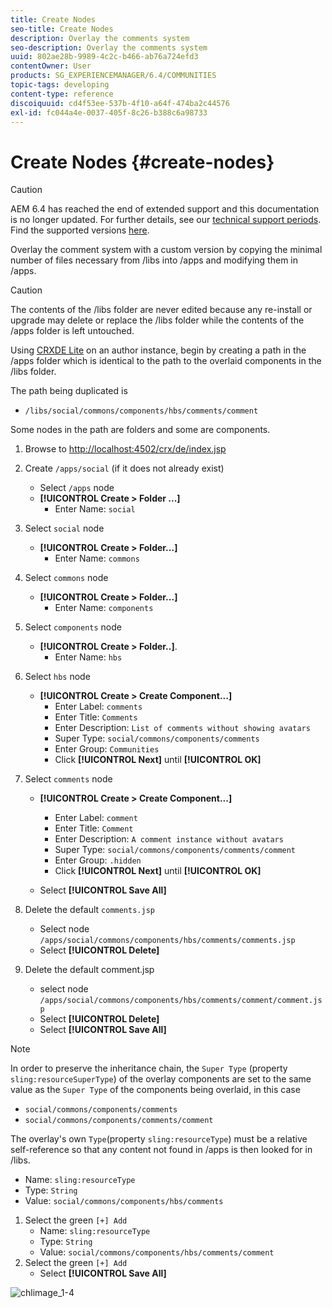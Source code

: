 ```yaml
---
title: Create Nodes
seo-title: Create Nodes
description: Overlay the comments system 
seo-description: Overlay the comments system 
uuid: 802ae28b-9989-4c2c-b466-ab76a724efd3
contentOwner: User
products: SG_EXPERIENCEMANAGER/6.4/COMMUNITIES
topic-tags: developing
content-type: reference
discoiquuid: cd4f53ee-537b-4f10-a64f-474ba2c44576
exl-id: fc044a4e-0037-405f-8c26-b388c6a98733
---
```

# Create Nodes {#create-nodes}

>[!CAUTION]
>
>AEM 6.4 has reached the end of extended support and this documentation is no longer updated. For further details, see our [technical support periods](https://helpx.adobe.com/support/programs/eol-matrix.html). Find the supported versions [here](https://experienceleague.adobe.com/docs/).

Overlay the comment system with a custom version by copying the minimal number of files necessary from /libs into /apps and modifying them in /apps.

>[!CAUTION]
>
>The contents of the /libs folder are never edited because any re-install or upgrade may delete or replace the /libs folder while the contents of the /apps folder is left untouched.

Using [CRXDE Lite](../../help/sites-developing/developing-with-crxde-lite.md) on an author instance, begin by creating a path in the /apps folder which is identical to the path to the overlaid components in the /libs folder.

The path being duplicated is

* `/libs/social/commons/components/hbs/comments/comment`

Some nodes in the path are folders and some are components.

1. Browse to [http://localhost:4502/crx/de/index.jsp](http://localhost:4502/crx/de/index.jsp)
1. Create `/apps/social` (if it does not already exist)
    * Select `/apps` node
    * **[!UICONTROL Create > Folder ...]**
        * Enter Name: `social`
1. Select `social` node
    * **[!UICONTROL Create > Folder...]**
        * Enter Name: `commons`
1. Select `commons` node
    * **[!UICONTROL Create > Folder...]**
        * Enter Name: `components`
1. Select `components` node
    * **[!UICONTROL Create > Folder..]**.
        * Enter Name: `hbs`
1. Select `hbs` node
    * **[!UICONTROL Create > Create Component...]**
        * Enter Label: `comments`
        * Enter Title: `Comments`
        * Enter Description: `List of comments without showing avatars`
        * Super Type: `social/commons/components/comments`
        * Enter Group: `Communities`
        * Click **[!UICONTROL Next]** until **[!UICONTROL OK]**
1. Select `comments` node

    * **[!UICONTROL Create > Create Component...]**

        * Enter Label: `comment`
        * Enter Title: `Comment`
        * Enter Description: `A comment instance without avatars`
        * Super Type: `social/commons/components/comments/comment`
        * Enter Group: `.hidden`
        * Click **[!UICONTROL Next]** until **[!UICONTROL OK]**
    * Select **[!UICONTROL Save All]**
1. Delete the default `comments.jsp`
    * Select node `/apps/social/commons/components/hbs/comments/comments.jsp`
    * Select **[!UICONTROL Delete]**
1. Delete the default comment.jsp
    * select node `/apps/social/commons/components/hbs/comments/comment/comment.jsp`
    * Select **[!UICONTROL Delete]**
    * Select **[!UICONTROL Save All]**

>[!NOTE]
>
>In order to preserve the inheritance chain, the `Super Type` (property `sling:resourceSuperType`) of the overlay components are set to the same value as the `Super Type` of the components being overlaid, in this case
>
>* `social/commons/components/comments`
>* `social/commons/components/comments/comment`
>

The overlay's own `Type`(property `sling:resourceType`) must be a relative self-reference so that any content not found in /apps is then looked for in /libs.
* Name: `sling:resourceType`
* Type: `String`
* Value: `social/commons/components/hbs/comments`

1. Select the green `[+] Add`
    * Name: `sling:resourceType`
    * Type: `String`
    * Value: `social/commons/components/hbs/comments/comment`
1. Select the green `[+] Add`
   * Select **[!UICONTROL Save All]**

![chlimage_1-4](assets/chlimage_1-4.png)
